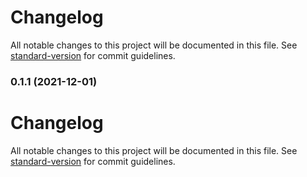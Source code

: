 # Changelog

All notable changes to this project will be documented in this file. See [standard-version](https://github.com/conventional-changelog/standard-version) for commit guidelines.

### 0.1.1 (2021-12-01)

# Changelog

All notable changes to this project will be documented in this file. See [standard-version](https://github.com/conventional-changelog/standard-version) for commit guidelines.
